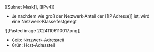[[Subnet Mask]], [[IPv4]]

- Je nachdem wie groß der Netzwerk-Anteil der [[IP Adresse]] ist, wird eine Netzwerk-Klasse festgelegt

![[Pasted image 20241106110017.png]]

- Gelb: Netzwerk-Adressteil
- Grün: Host-Adressteil
